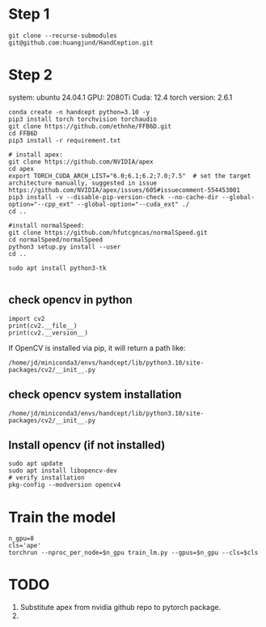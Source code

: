 
# Step 1
```
git clone --recurse-submodules git@github.com:huangjund/HandCeption.git
```

# Step 2
system: ubuntu 24.04.1
GPU: 2080Ti
Cuda: 12.4
torch version: 2.6.1
```angular2html
conda create -n handcept python=3.10 -y
pip3 install torch torchvision torchaudio
git clone https://github.com/ethnhe/FFB6D.git
cd FFB6D
pip3 install -r requirement.txt

# install apex:
git clone https://github.com/NVIDIA/apex
cd apex
export TORCH_CUDA_ARCH_LIST="6.0;6.1;6.2;7.0;7.5"  # set the target architecture manually, suggested in issue https://github.com/NVIDIA/apex/issues/605#issuecomment-554453001
pip3 install -v --disable-pip-version-check --no-cache-dir --global-option="--cpp_ext" --global-option="--cuda_ext" ./
cd ..

#install normalSpeed:
git clone https://github.com/hfutcgncas/normalSpeed.git
cd normalSpeed/normalSpeed
python3 setup.py install --user
cd ..

sudo apt install python3-tk


```

## check opencv in python
```angular2html
import cv2
print(cv2.__file__)
print(cv2.__version__)
```
If OpenCV is installed via pip, it will return a path like:
```
/home/jd/miniconda3/envs/handcept/lib/python3.10/site-packages/cv2/__init__.py
```
## check opencv system installation
```angular2html
/home/jd/miniconda3/envs/handcept/lib/python3.10/site-packages/cv2/__init__.py
```
## Install opencv (if not installed)
```angular2html
sudo apt update
sudo apt install libopencv-dev
# verify installation
pkg-config --modversion opencv4
```
# Train the model

```angular2html
n_gpu=8
cls='ape'
torchrun --nproc_per_node=$n_gpu train_lm.py --gpus=$n_gpu --cls=$cls
```

# TODO

1. Substitute apex from nvidia github repo to pytorch package.
2. 